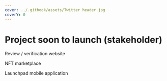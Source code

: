 ```yaml
---
cover: ../.gitbook/assets/Twitter header.jpg
coverY: 0
---
```


# Project soon to launch (stakeholder)

Review / verification website

NFT marketplace

Launchpad mobile application
